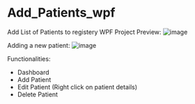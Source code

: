 # Add_Patients_wpf
Add List of Patients to registery
WPF Project
Preview:
![image](https://github.com/prasanth557/Add_Employees_wpf/assets/82023729/b337345e-a165-40f8-b799-aa4ae4bde4b5)

Adding a new patient:
![image](https://github.com/prasanth557/Add_Employees_wpf/assets/82023729/30baebf0-f78d-4d58-a74a-a5c2187ddcb1)

Functionalities:

- Dashboard
- Add Patient
- Edit Patient (Right click on patient details)
- Delete Patient
